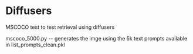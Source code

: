 # Diffusers

MSCOCO test to test retrieval using diffusers

mscoco_5000.py -- generates the imge using the 5k text prompts available in list_prompts_clean.pkl


